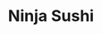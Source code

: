 ---
layout: place
title: "Ninja Sushi"
permalink: /hawaii/kailua/ninja-sushi.html
stateAbbr: HI
stateName: Hawaii
cityName: Kailua
seo:
  name: "Ninja Sushi"
  type: Restaurant
  links: null
description: "Ninja Sushi serves delicious sushi in Kailua, Hawaii. Try fresh Japanese dishes for a great dining experience. "
place_id: ChIJ-V28K8MUAHwRqShz5pJ8jfw
photos:
  - name: >-
      places/ChIJ-V28K8MUAHwRqShz5pJ8jfw/photos/AeeoHcKFZG5_m07ivc3ZjNg3xwIFy-0vek5s6bWopvbQ0qN4WIRV62fypsB4Qr9YhDB50fEduTRNm-romgTHYNe2Uk9QlCAUFBlpotE9lNjY-86t3RQotx-TmLWT3X8S_nJ6dqfdEG9o9TRs2dDDTDSgWKrTn1Mya2q1rElRJhrK4Wc_pXjzTdg3TEgxNWWQ3jM0ZAshmLBLljebFrVGp1McaBIuORPKw6Vp3d_PixJDojKl3d0dWFR-YLgc6rZ4dIb11IeCy02CIOGdb9Knx6o53jCcIkh3iEn64Dv1nWouUvVnc7lvcwzLPIDCo9xKANkH2ZZc3iFuMAGWimoopQmscTtHBmQjPT0lKXw3ahQhzZr-q7e2O3vRNc5P7sFFc5-KSoFDyjnUwTBxSBn1e0jRBYAWqVJUCz9AC6_NNRVYjEo3fg
    widthPx: 4032
    heightPx: 3024
    authorAttributions:
      - displayName: Greg Salo
        uri: https://maps.google.com/maps/contrib/108234613445486543134
        photoUri: >-
          https://lh3.googleusercontent.com/a-/ALV-UjW-VKPbR-CTm9WIgoHDsk2IkzF4qsAVvfvbZJoWiRYQAVSMDEyj=s100-p-k-no-mo
    flagContentUri: >-
      https://www.google.com/local/imagery/report/?cb_client=maps_api_places.places_api&image_key=!1e10!2sCIHM0ogKEICAgICc-pvLSA&hl=en-US
    googleMapsUri: >-
      https://www.google.com/maps/place//data=!3m4!1e2!3m2!1sCIHM0ogKEICAgICc-pvLSA!2e10!4m2!3m1!1s0x7c0014c32bbc5df9:0xfc8d7c92e67328a9
  - name: >-
      places/ChIJ-V28K8MUAHwRqShz5pJ8jfw/photos/AeeoHcK3UAl-8Q6elMeBXIYQnvNBDK5EwfdwVnPNg97I1fuF8hL2K8LM7jMXFaRKNE29Nh6bDA3C-TA3TG1jVqpZmNQjRsr1fv4OGhXu4ciki55B8xpi7uWFkkgmuXLvcrJxkpselfv3YY95cAviQTG0__XVXAHn5vsj0CQq_sEkvQeap2J6o2L8Qf-mwEPlGqPniLFvrzu-au0UGngxOjaEDMDSB1IAiG9jwF6ShcGhu5IMgHPIfheXJ0R7_WdZOT1H4Sc19Kz8DI4cOovt8scw6mcvBBmm-DG1pdUJI5Qh6otchvvqNDQOJMezxzGfNYLrgTsecfACTlAw-nqzLzGkZizTO418Y9L-oSKuGkyq0MmcL9BKCv_enAhZ2kbkknIfcwgBSPdygwHj0tvqj3F79UvPD62gUCcZujbEjJxsjaSJdA
    widthPx: 3004
    heightPx: 2835
    authorAttributions:
      - displayName: Rich
        uri: https://maps.google.com/maps/contrib/108597784546784154330
        photoUri: >-
          https://lh3.googleusercontent.com/a/ACg8ocIVqctiGV6SS9Ja_Xc1yi0xFCnkwKP98-yeLp3KUm6Wf8GJbywq=s100-p-k-no-mo
    flagContentUri: >-
      https://www.google.com/local/imagery/report/?cb_client=maps_api_places.places_api&image_key=!1e10!2sCIHM0ogKEICAgICE47KjEw&hl=en-US
    googleMapsUri: >-
      https://www.google.com/maps/place//data=!3m4!1e2!3m2!1sCIHM0ogKEICAgICE47KjEw!2e10!4m2!3m1!1s0x7c0014c32bbc5df9:0xfc8d7c92e67328a9
  - name: >-
      places/ChIJ-V28K8MUAHwRqShz5pJ8jfw/photos/AeeoHcJVpKtARV0heidjGlzEFKGl30rRABFTl3M0HztxdXnpVEetKVCRLq2HThQ7F3hSdeDPA4E8Yh-gK6shsOvg0f7bE35C7jYsLSUYLFD5HjIEpgYrZ6qsnAnp9hcd2lhQUSSHO7clKZWfzACTNHQzO_4XRG2ySmc3Nki1tJrTRD6_2I1K4ejx_Y1JXZ2dPtAjrgaC6HWkTYYoL5BZgnvmc63Zo31QXy5CUKFKI0tT4b3jbql37B9NtjX22DVlB9uyHuQtBbWqDWELsfxcp5-KHa1VF4PwACBWm2jQLu_EHMnRW9otrUGV-zaURdCsAdqZpL1al3BC2iPEuu_Rd9TQmIASYXWcuczW5BrvrANLrqnnZafIpwy5LZTH8NiECXjs9vZ9FPP3B1MlWjx48cfmWM9A4oJi-xSijOl4pRZj0ErUF84O
    widthPx: 4048
    heightPx: 3036
    authorAttributions:
      - displayName: Dan Anderson
        uri: https://maps.google.com/maps/contrib/104401621283617659809
        photoUri: >-
          https://lh3.googleusercontent.com/a-/ALV-UjVDy-kZdGqrKfSMsMX5g9Tem7BV5yp1MABAOzrvzLuQMQh7s8ME=s100-p-k-no-mo
    flagContentUri: >-
      https://www.google.com/local/imagery/report/?cb_client=maps_api_places.places_api&image_key=!1e10!2sCIHM0ogKEICAgICEwYrUgAE&hl=en-US
    googleMapsUri: >-
      https://www.google.com/maps/place//data=!3m4!1e2!3m2!1sCIHM0ogKEICAgICEwYrUgAE!2e10!4m2!3m1!1s0x7c0014c32bbc5df9:0xfc8d7c92e67328a9
  - name: >-
      places/ChIJ-V28K8MUAHwRqShz5pJ8jfw/photos/AeeoHcIUpSEK2JQw-V5b-QjPifdrFL9r62GF1KLirsXtIMda8f_Op0EyPuVjfDSH1VwZ30LX2ZxsNJHxX1bzqDN8f7cWxqwz3fxfVubtDkHBfABWxqdIZCge2eHJQh4tTp6140qQMoIi8M3C8nJHxVY-uwZYTLiu8ofu37CnGHntBLjwJFz6A-pALUyMnMqehLv2pmHW6MKxzhr1kK5hvJ9aSPvVEOqEUYqjlVO7zjx9tnI7e2C_RRxMngQvOYvoqpRUdZXiDalEJP2tU0vZbn2timjBIqId4RhlLPTlmspAja2GHLvF304OxFm26xGf1rLSIUvwAsqhKZZBI9-y2yAOAFC3sJUC-Ig8DY0L2jiu40dbof9JwkP5wWEThoc_eNEonObk-1DHbeKpZq9f7Qiqv_h0700s4SIABR0og9UezEo
    widthPx: 4032
    heightPx: 3024
    authorAttributions:
      - displayName: Great Potoo
        uri: https://maps.google.com/maps/contrib/117123514370158492886
        photoUri: >-
          https://lh3.googleusercontent.com/a-/ALV-UjWa0uS09sy6PwH13KZ17vTWlOf5e8xiv6RE23AcRlreaKVnquI=s100-p-k-no-mo
    flagContentUri: >-
      https://www.google.com/local/imagery/report/?cb_client=maps_api_places.places_api&image_key=!1e10!2sCIHM0ogKEICAgIDex8K8dA&hl=en-US
    googleMapsUri: >-
      https://www.google.com/maps/place//data=!3m4!1e2!3m2!1sCIHM0ogKEICAgIDex8K8dA!2e10!4m2!3m1!1s0x7c0014c32bbc5df9:0xfc8d7c92e67328a9
  - name: >-
      places/ChIJ-V28K8MUAHwRqShz5pJ8jfw/photos/AeeoHcKN6BZpUWwYsqVj9eXcBdJUNNfIIKUvW00H7R7jBlQGc-4FLOjtmIf3CkVdAIYgp5OeQDZAi1L1TseH8DuKbPxR14gVHiRm-KjpPHS6TTcCLOJrYU3v28kuc-7ywSF08Ky7fsEDzX13GW_TxjWoSbLJ5sNDtw_uCETKd5nwSgSkt4I0AF6V4ILVgM8WRSl_lpgn6VjngnvU2wJo33zkm-RxO62kgjst-WmYVHJVzaWGZpffgT9xbl-Ib2pRmzW2k2zYbfW0xd_1zBmECDzL2mjI-oniEpDlUw_og9JnEa4aLAJjE5POXF0VB8j26TeppshYEzc67spMrXAPfJRbGpUxSp-Dy1mpBAmwgaA6QWFDHzTivZoRVOFwc0u3rskE6QSKlZZVzAGMVQaHduIhVLixyYFVdALDJhfRwQ8a6q8
    widthPx: 3047
    heightPx: 2759
    authorAttributions:
      - displayName: Rich
        uri: https://maps.google.com/maps/contrib/108597784546784154330
        photoUri: >-
          https://lh3.googleusercontent.com/a/ACg8ocIVqctiGV6SS9Ja_Xc1yi0xFCnkwKP98-yeLp3KUm6Wf8GJbywq=s100-p-k-no-mo
    flagContentUri: >-
      https://www.google.com/local/imagery/report/?cb_client=maps_api_places.places_api&image_key=!1e10!2sCIHM0ogKEICAgICE49rdPQ&hl=en-US
    googleMapsUri: >-
      https://www.google.com/maps/place//data=!3m4!1e2!3m2!1sCIHM0ogKEICAgICE49rdPQ!2e10!4m2!3m1!1s0x7c0014c32bbc5df9:0xfc8d7c92e67328a9
  - name: >-
      places/ChIJ-V28K8MUAHwRqShz5pJ8jfw/photos/AeeoHcKNreR2U5LSQkTuoiiNgS63VrLCW40UY_7pNiPzmzMAUIhHMfgOMcR2nDtPRBwMOmSQ2J2xIcQeJUfz5mZgP4_VgQYcwKJePfqXzN890J0V0WizvGGWRxvf8HVlPnFB9ABT6961KU1k6gDoGIWiJQ9osNjm_mf2Ugmcg-w9LoqIJYpCXBwyDBk6udqDpdrx_LeZmk1gP2NuonicJonaL2LdB0zsJgri0neI7EX2fGkSI2NRORjXsaMDCKXMG6yHLnrccvM6z2ZkLWCGen0nv2wsCndzWEnu-LS-1OZ39gZW1s0z0OLHX6XDf91UUOVB62sLfsfr4cySjijEMw5sL9HhBeZ6W0ZThSajCtnvQaLoo33sk3MPEIGMNE3N7RvZ2cga7CB61WM1A6hMiSllilfCkxz3uApRzqKCIodDNzM
    widthPx: 3727
    heightPx: 2663
    authorAttributions:
      - displayName: Rich
        uri: https://maps.google.com/maps/contrib/108597784546784154330
        photoUri: >-
          https://lh3.googleusercontent.com/a/ACg8ocIVqctiGV6SS9Ja_Xc1yi0xFCnkwKP98-yeLp3KUm6Wf8GJbywq=s100-p-k-no-mo
    flagContentUri: >-
      https://www.google.com/local/imagery/report/?cb_client=maps_api_places.places_api&image_key=!1e10!2sCIHM0ogKEICAgICE45LgSg&hl=en-US
    googleMapsUri: >-
      https://www.google.com/maps/place//data=!3m4!1e2!3m2!1sCIHM0ogKEICAgICE45LgSg!2e10!4m2!3m1!1s0x7c0014c32bbc5df9:0xfc8d7c92e67328a9
  - name: >-
      places/ChIJ-V28K8MUAHwRqShz5pJ8jfw/photos/AeeoHcIYgw5guTj0GkN8_bsbo78NqDstiaBNPV_RyVVlbGAlVWDzf8pvjaiaM8rzBnUqufkBO67h8MyxpRV6s9APfgm3ezIprpkioo1CP7pS-fxcR3jrBXGIjCP0ceVoMx00GQ4Ew_bd5qGXwLQsd0w9jKKOzkqKRGopKH6RS4um_9Terq89EJwtUIMfpjMr70OAbKN6KSgySXaDJ4kvGG_ojyMpqjzL6ddt8v_tzRwbgXkYSpSLjhP_qtGItnNaoAquHVG7RFOv2xVnjFrjIIGhN6y-b6GktYwrFWaZ6j4S7ynLZLLHxxowqXzaRu7MdMFti-6QEK4Mp_k3ye-fOVyBtmvVYWsDEiBeEGilQQ_SF08n-ggZ_w9yV0xfHoDl5de2hww5Zw14XYpE7PgJvPyVn6NY_AXQ0zGL4rYPqTjtk41wLQ
    widthPx: 3264
    heightPx: 1836
    authorAttributions:
      - displayName: Maka Sasaki (aquatako2006)
        uri: https://maps.google.com/maps/contrib/115843834536207711329
        photoUri: >-
          https://lh3.googleusercontent.com/a-/ALV-UjUsnX55bu4Y9eg2W6n0ggLJFNTWVw21cSMJp1n2yk7oQJZWf7FBKQ=s100-p-k-no-mo
    flagContentUri: >-
      https://www.google.com/local/imagery/report/?cb_client=maps_api_places.places_api&image_key=!1e10!2sCIHM0ogKEICAgICMqODPCA&hl=en-US
    googleMapsUri: >-
      https://www.google.com/maps/place//data=!3m4!1e2!3m2!1sCIHM0ogKEICAgICMqODPCA!2e10!4m2!3m1!1s0x7c0014c32bbc5df9:0xfc8d7c92e67328a9
  - name: >-
      places/ChIJ-V28K8MUAHwRqShz5pJ8jfw/photos/AeeoHcJN8AArtmwtYW3kQOFSrrYfN_FIkFFsR4HQdttkRrUg61thdB75gR2EZ6k32R1cOs5D3l8qSHq4GBz8NGf7LffRfBCdySwEIGRMYz4ycvCuhaBOk3aT4SyNAMh0oi81YHYGJ62oUhnIkNc-WMuz-j9J0YWm0vzTmtD6EMrS40W3fbznJ32vfj7c0hl6gcu4ZBgbgugB2PCB-Wn2MvEZbyW2SLjbTJN4rUmKSDJ-jq7G8UQhp1kdeMTT64vZrBNMhCAukfkdPXJbM5m1cypSjXYKFqDG_Jo41_hTzCENk9PNuJIPY-w-VczFMJyfA2rtUY68PJdOq-HKGuKDtCwrOGS2WWkRYLW1SrI2i05spXOfDkHdksoGAmI64xxVGEAuiNJpJmF0yRIhmm9c3xLayRZ3kUEsjEncc0DFSOZn0WrPe94O
    widthPx: 3264
    heightPx: 1836
    authorAttributions:
      - displayName: Maka Sasaki (aquatako2006)
        uri: https://maps.google.com/maps/contrib/115843834536207711329
        photoUri: >-
          https://lh3.googleusercontent.com/a-/ALV-UjUsnX55bu4Y9eg2W6n0ggLJFNTWVw21cSMJp1n2yk7oQJZWf7FBKQ=s100-p-k-no-mo
    flagContentUri: >-
      https://www.google.com/local/imagery/report/?cb_client=maps_api_places.places_api&image_key=!1e10!2sCIHM0ogKEICAgICMqODP2AE&hl=en-US
    googleMapsUri: >-
      https://www.google.com/maps/place//data=!3m4!1e2!3m2!1sCIHM0ogKEICAgICMqODP2AE!2e10!4m2!3m1!1s0x7c0014c32bbc5df9:0xfc8d7c92e67328a9
  - name: >-
      places/ChIJ-V28K8MUAHwRqShz5pJ8jfw/photos/AeeoHcIFIDKH4dRkHU0JpCOySCQhAwywEkRxVn48K1RoLudZ1QWZ7z5cR9bFbYL_zdXtJ6h6358iKcGm-Pft4hyGhXS3qesg8fpbE29jrymBrliU95n4-p671xo9Kl8CXnttKkL9uGH-AS2uCRz47VfisReIuAkPWwRKRr5QFTN6HBXh-nlnWEw5sr_64GkDI4KpuJTQ5X0fGNj2eOKCSF6uw4UMicuZKNmeQrxGGWy81FMZTg96VLEbgd0ybmLD7nlQOhJO2zRdr-ZEZL_89-72seYkb-r62TtCoQlTikpAXo1rYkhdU0M78DiUzDNAjkJgMLW19LDjDyjTXEYWxmpN7pRy9qED8A59ZTkedaATbK0RfGXecuvb5RIPMbQwODAVK9cgfe1Dx1uCFjObCeOJPDt1kwn-ZvENGCF307kDPNQj89o
    widthPx: 3264
    heightPx: 1836
    authorAttributions:
      - displayName: Maka Sasaki (aquatako2006)
        uri: https://maps.google.com/maps/contrib/115843834536207711329
        photoUri: >-
          https://lh3.googleusercontent.com/a-/ALV-UjUsnX55bu4Y9eg2W6n0ggLJFNTWVw21cSMJp1n2yk7oQJZWf7FBKQ=s100-p-k-no-mo
    flagContentUri: >-
      https://www.google.com/local/imagery/report/?cb_client=maps_api_places.places_api&image_key=!1e10!2sCIHM0ogKEICAgICMqODPuAE&hl=en-US
    googleMapsUri: >-
      https://www.google.com/maps/place//data=!3m4!1e2!3m2!1sCIHM0ogKEICAgICMqODPuAE!2e10!4m2!3m1!1s0x7c0014c32bbc5df9:0xfc8d7c92e67328a9
  - name: >-
      places/ChIJ-V28K8MUAHwRqShz5pJ8jfw/photos/AeeoHcKyBO3Q7vnlfyZRnzdHzNk9w298TpA2XfgyIN7qelcz_3_COmMbcX6ekqtAhD0315M-yVT8rGJGWRcd0pGZRJGRuma_2gmFXil7oGNh51vzvqvcE_VzfJo-2Uc6WV8ibrE2jpjykZxSPKdRlFKSPvSRvjeMx23weEwRbLTqtWPg_WgV4dNxF_V9scsninWvuKvVoNwjm7jGPzugJtWxFFv43oB4A9EpjOM6e7N-2qtEAiUMMIFcd0iC3lHHMXboHlKKi-bfFK1Ow7RGNh5m50N-6teYJqEkWMHgoUigyrGDemBAC66W7y-msMhiiHzchAlZWzWrQRBMP4vkOE-6ntgpj5jIUpTkyH0hNj37BAaazwk0BkEXeyy8ou67V32aM3gQ_cW6E6N0yUYaw-_m-lQK-ox-x5X02pK9Yern-KysRA
    widthPx: 4288
    heightPx: 2848
    authorAttributions:
      - displayName: Rich
        uri: https://maps.google.com/maps/contrib/108597784546784154330
        photoUri: >-
          https://lh3.googleusercontent.com/a/ACg8ocIVqctiGV6SS9Ja_Xc1yi0xFCnkwKP98-yeLp3KUm6Wf8GJbywq=s100-p-k-no-mo
    flagContentUri: >-
      https://www.google.com/local/imagery/report/?cb_client=maps_api_places.places_api&image_key=!1e10!2sCIHM0ogKEICAgICE49rYKg&hl=en-US
    googleMapsUri: >-
      https://www.google.com/maps/place//data=!3m4!1e2!3m2!1sCIHM0ogKEICAgICE49rYKg!2e10!4m2!3m1!1s0x7c0014c32bbc5df9:0xfc8d7c92e67328a9
address: 200 Hamakua Dr b3, Kailua, HI 96734, USA
street: 200 Hamakua Dr b3
city: Kailua
state: HI
zip: '96734'
country: USA
neighborhood: null
latitude: '21.390339'
longitude: '-157.739986'
accessibility_options:
  wheelchairAccessibleParking: true
  wheelchairAccessibleEntrance: true
  wheelchairAccessibleSeating: true
business_status: OPERATIONAL
name: Ninja Sushi
google_maps_links:
  directionsUri: >-
    https://www.google.com/maps/dir//''/data=!4m7!4m6!1m1!4e2!1m2!1m1!1s0x7c0014c32bbc5df9:0xfc8d7c92e67328a9!3e0
  placeUri: https://maps.google.com/?cid=18198338639647418537
  writeAReviewUri: >-
    https://www.google.com/maps/place//data=!4m3!3m2!1s0x7c0014c32bbc5df9:0xfc8d7c92e67328a9!12e1
  reviewsUri: >-
    https://www.google.com/maps/place//data=!4m4!3m3!1s0x7c0014c32bbc5df9:0xfc8d7c92e67328a9!9m1!1b1
  photosUri: >-
    https://www.google.com/maps/place//data=!4m3!3m2!1s0x7c0014c32bbc5df9:0xfc8d7c92e67328a9!10e5
primary_type: Sushi Restaurant
opening_hours:
  regular: null
  current: null
secondary_opening_hours:
  regular:
    weekdayDescriptions: null
    type: null
  current:
    weekdayDescriptions: null
    type: null
phone: null
price_level: null
price_range: null
rating: null
rating_count: 0
website: null
reviews: null
parking_options: null
payment_options: null
allow_dogs: null
curbside_pickup: null
delivery: null
dine_in: null
good_for_children: null
good_for_groups: null
good_for_sports: null
live_music: null
menu_for_children: null
outdoor_seating: null
reservable: null
restroom: null
serves_beer: null
serves_breakfast: null
serves_brunch: null
serves_cocktails: null
serves_coffee: null
serves_dinner: null
serves_dessert: null
serves_lunch: null
serves_vegetarian_food: null
serves_wine: null
takeout: null
update_category: essentials
summary: null

---